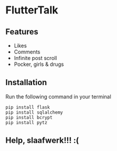 # FlutterTalk

## Features
- Likes
- Comments
- Infinite post scroll
- Pocker, girls & drugs

## Installation

Run the following command in your terminal
```
pip install flask
pip install sqlalchemy
pip install bcrypt
pip install pytz
```

## Help, slaafwerk!!! :(
```